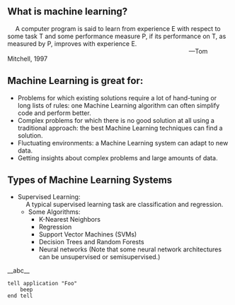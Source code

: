 ## What is machine learning?

&emsp; A computer program is said to learn from experience E with respect to some task T and some performance measure P, if its performance on T, as measured by P, improves with experience E.  
&emsp;&emsp;&emsp;&emsp;&emsp;&emsp;&emsp;&emsp;&emsp;&emsp;&emsp;&emsp;&emsp;&emsp;&emsp;&emsp;&emsp;&emsp;&emsp;&emsp;&emsp;&emsp;&emsp; &emsp;&emsp;&emsp;&emsp;&emsp;&emsp;&mdash;Tom Mitchell, 1997  

## Machine Learning is great for:
* Problems for which existing solutions require a lot of hand-tuning or long lists of rules: one Machine Learning algorithm can often simplify code and perform better.  
* Complex problems for which there is no good solution at all using a traditional approach: the best Machine Learning  techniques can find a solution.  
* Fluctuating environments: a Machine Learning system can adapt to new data.
* Getting insights about complex problems and large amounts of data.  

## Types of Machine Learning Systems  
* Supervised Learning:  
&emsp; A typical supervised learning task are classification and regression.  
    * Some Algorithms:  
        * K-Nearest Neighbors  
        * Regression  
        * Support Vector Machines (SVMs)  
        * Decision Trees and Random Forests  
        * Neural networks (Note that some neural network architectures can be unsupervised or semisupervised.)  

<div>
__abc__
</div>
<pre><code>tell application "Foo"
    beep
end tell
</code></pre>                                               
